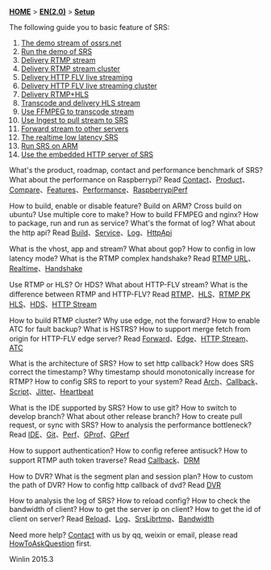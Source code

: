 [**HOME**](Home) > [**EN(2.0)**](v2_EN_Home) > [**Setup**](v2_EN_Setup)

The following guide you to basic feature of SRS:

1. [The demo stream of ossrs.net](v1_EN_LiveShow)
1. [Run the demo of SRS](v1_EN_SampleDemo)
1. [Delivery RTMP stream](v1_EN_SampleRTMP)
1. [Delivery RTMP stream cluster](v1_EN_SampleRTMPCluster)
1. [Delivery HTTP FLV live streaming](v2_EN_SampleHttpFlv)
1. [Delivery HTTP FLV live streaming cluster](v2_EN_SampleHttpFlvCluster)
1. [Delivery RTMP+HLS](v2_EN_SampleHLS)
1. [Transcode and delivery HLS stream](v1_EN_SampleTranscode2HLS)
1. [Use FFMPEG to transcode stream](v2_EN_SampleFFMPEG)
1. [Use Ingest to pull stream to SRS](v1_EN_SampleIngest)
1. [Forward stream to other servers](v1_EN_SampleForward)
1. [The realtime low latency SRS](v2_EN_SampleRealtime)
1. [Run SRS on ARM](v1_EN_SampleARM)
1. [Use the embedded HTTP server of SRS](v2_EN_SampleHTTP)

What's the product, roadmap, contact and performance benchmark of SRS? What about the performance on Raspberrypi? Read [Contact](v1_EN_Contact)、[Product](v1_EN_Product)、[Compare](v2_EN_Compare)、[Features](v2_EN_Features)、[Performance](v1_EN_Performance)、[RaspberrypiPerf](v1_EN_RaspberryPi)

How to build, enable or disable feature? Build on ARM? Cross build on ubuntu? Use multiple core to make? How to build FFMPEG and nginx? How to package, run and run as service? What's the format of log? What about the http api? Read [Build](v2_EN_Build)、[Service](v1_EN_LinuxService)、[Log](v1_EN_SrsLog)、[HttpApi](v2_EN_HTTPApi)

What is the vhost, app and stream? What about gop? How to config in low latency mode? What is the RTMP complex handshake? Read [RTMP URL](v1_EN_RtmpUrlVhost)、[Realtime](v2_EN_LowLatency)、[Handshake](v1_EN_RTMPHandshake)

Use RTMP or HLS? Or HDS? What about HTTP-FLV stream? What is the difference between RTMP and HTTP-FLV? Read [RTMP](v1_EN_DeliveryRTMP)、[HLS](v2_EN_DeliveryHLS)、[RTMP PK HLS](v1_EN_RTMP.PK.HTTP)、[HDS](v2_EN_DeliveryHDS)、[HTTP Stream](v2_EN_DeliveryHttpStream)

How to build RTMP cluster? Why use edge, not the forward? How to enable ATC for fault backup? What is HSTRS? How to support merge fetch from origin for HTTP-FLV edge server? Read [Forward](v1_EN_Forward)、[Edge](v2_EN_Edge)、[HTTP Stream](v2_EN_DeliveryHttpStream)、[ATC](v1_EN_RTMP-ATC)

What is the architecture of SRS? How to set http callback? How does SRS correct the timestamp? Why timestamp should monotonically increase for RTMP? How to config SRS to report to your system? Read [Arch](v2_EN_Architecture)、[Callback](v2_EN_HTTPCallback)、[Script](v1_EN_ServerSideScript)、[Jitter](v2_EN_TimeJitter)、[Heartbeat](v1_EN_Heartbeat)

What is the IDE supported by SRS? How to use git? How to switch to develop branch? What about other release branch? How to create pull request, or sync with SRS? How to analysis the performance bottleneck? Read [IDE](v2_EN_IDE)、[Git](v1_EN_Git)、[Perf](v1_EN_Performance)、[GProf](v1_EN_GPROF)、[GPerf](v1_EN_GPERF)

How to support authentication? How to config referee antisuck? How to support RTMP auth token traverse? Read [Callback](v2_EN_HTTPCallback)、[DRM](v1_EN_DRM)

How to DVR? What is the segment plan and session plan? How to custom the path of DVR? How to config http callback of dvd? Read [DVR](v2_EN_DVR)

How to analysis the log of SRS? How to reload config? How to check the bandwidth of client? How to get the server ip on client? How to get the id of client on server? Read [Reload](v1_EN_Reload)、[Log](v1_EN_SrsLog)、[SrsLibrtmp](v2_EN_SrsLibrtmp)、[Bandwidth](v1_EN_BandwidthTestTool)

Need more help? [Contact](v1_EN_Contact) with us by qq, weixin or email, please read [HowToAskQuestion](v1_EN_HowToAskQuestion) first.

Winlin 2015.3
